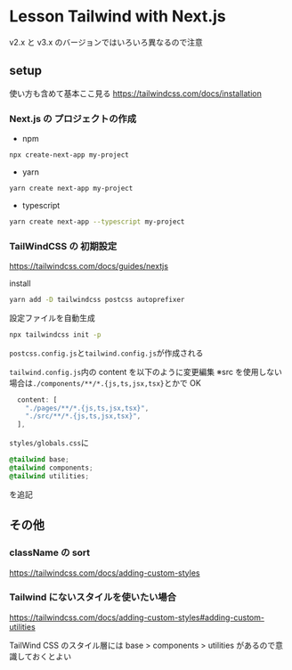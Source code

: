# Lesson Tailwind with Next.js

v2.x と v3.x のバージョンではいろいろ異なるので注意

## setup

使い方も含めて基本ここ見る
https://tailwindcss.com/docs/installation

### Next.js の プロジェクトの作成

- npm

```sh
npx create-next-app my-project
```

- yarn

```sh
yarn create next-app my-project
```

- typescript

```sh
yarn create next-app --typescript my-project
```

### TailWindCSS の 初期設定

https://tailwindcss.com/docs/guides/nextjs

install

```sh
yarn add -D tailwindcss postcss autoprefixer
```

設定ファイルを自動生成

```sh
npx tailwindcss init -p
```

`postcss.config.js`と`tailwind.config.js`が作成される

`tailwind.config.js`内の content を以下のように変更編集
※src を使用しない場合は`./components/**/*.{js,ts,jsx,tsx}`とかで OK

```js
  content: [
    "./pages/**/*.{js,ts,jsx,tsx}",
    "./src/**/*.{js,ts,jsx,tsx}",
  ],
```

`styles/globals.css`に

```css
@tailwind base;
@tailwind components;
@tailwind utilities;
```

を追記

## その他

### className の sort

https://tailwindcss.com/docs/adding-custom-styles

### Tailwind にないスタイルを使いたい場合

https://tailwindcss.com/docs/adding-custom-styles#adding-custom-utilities

TailWind CSS のスタイル層には
base > components > utilities があるので意識しておくとよい
